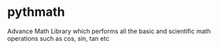 # pythmath
Advance Math Library which performs all the basic and scientific math operations such as cos, sin, tan etc
